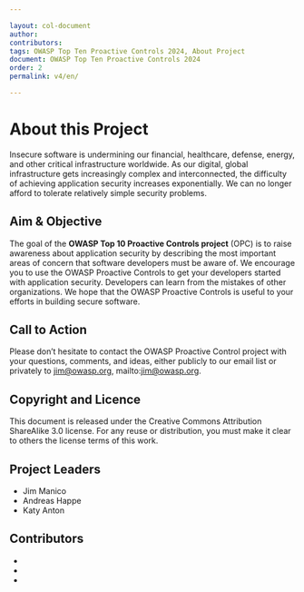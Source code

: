 ```yaml
---

layout: col-document
author:
contributors:
tags: OWASP Top Ten Proactive Controls 2024, About Project
document: OWASP Top Ten Proactive Controls 2024
order: 2
permalink: v4/en/

---
```


# About this Project
Insecure software is undermining our financial, healthcare, defense, energy, and other critical infrastructure worldwide. As our digital, global infrastructure gets increasingly complex and interconnected, the difficulty of achieving application security increases exponentially. We can no longer afford to tolerate relatively simple security problems.

## Aim & Objective
The goal of the **OWASP Top 10 Proactive Controls project** (OPC) is to raise awareness about application security by describing the most important areas of concern that software developers must be aware of. We encourage you to use the OWASP Proactive Controls to get your developers started with application security. Developers can learn from the mistakes of other organizations. We hope that the OWASP Proactive Controls is useful to your efforts in building secure software.

## Call to Action  
Please don’t hesitate to contact the OWASP Proactive Control project with your questions, comments, and ideas, either publicly to our email list or privately to jim@owasp.org, mailto:jim@owasp.org.

## Copyright and Licence
This document is released under the Creative Commons Attribution ShareAlike 3.0 license. For any reuse or distribution, you must make it clear to others the license terms of this work.

## Project Leaders  

* Jim Manico 
* Andreas Happe
* Katy Anton 
 

## Contributors

*  
*  
*    


